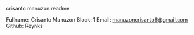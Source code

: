 crisanto manuzon readme

Fullname: Crisanto Manuzon 
Block:    1
Email:    manuzoncrisanto6@gmail.com   
Github:   Reynks